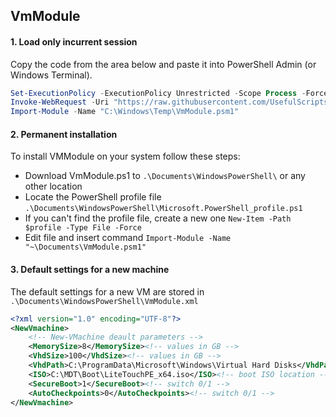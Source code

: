 ## VmModule

#### 1. Load only incurrent session

Copy the code from the area below and paste it into PowerShell Admin (or Windows Terminal).

```powershell
Set-ExecutionPolicy -ExecutionPolicy Unrestricted -Scope Process -Force
Invoke-WebRequest -Uri "https://raw.githubusercontent.com/UsefulScripts01/PsModules/main/VMModule.psm1" -OutFile "C:\Windows\Temp\VmModule.psm1"
Import-Module -Name "C:\Windows\Temp\VmModule.psm1"
```


#### 2. Permanent installation

To install VMModule on your system follow these steps:
- Download VmModule.ps1 to `.\Documents\WindowsPowerShell\` or any other location
- Locate the PowerShell profile file `.\Documents\WindowsPowerShell\Microsoft.PowerShell_profile.ps1`
- If you can't find the profile file, create a new one `New-Item -Path $profile -Type File -Force`
- Edit file and insert command `Import-Module -Name "~\Documents\VmModule.psm1"`


#### 3. Default settings for a new machine

The default settings for a new VM are stored in `.\Documents\WindowsPowerShell\VmModule.xml`

```xml
<?xml version="1.0" encoding="UTF-8"?>
<NewVmachine>
    <!-- New-VMachine deault parameters -->
    <MemorySize>8</MemorySize><!-- values in GB -->
    <VhdSize>100</VhdSize><!-- values in GB -->
    <VhdPath>C:\ProgramData\Microsoft\Windows\Virtual Hard Disks</VhdPath><!-- VHDX storage location -->
    <ISO>C:\MDT\Boot\LiteTouchPE_x64.iso</ISO><!-- boot ISO location -->
    <SecureBoot>1</SecureBoot><!-- switch 0/1 -->
    <AutoCheckpoints>0</AutoCheckpoints><!-- switch 0/1 -->
</NewVmachine>
```
